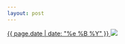 ```yaml
---
layout: post
---
```


<p>
  <a href="/329">
    <time>{{ page.date | date: "%e %B %Y" }}</time>
    <img src="https://s3.amazonaws.com/life.aaronjgreenberg.com/329.jpg">
  </a>
  
</p>
